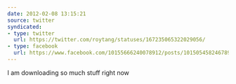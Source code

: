 ```yaml
---
date: 2012-02-08 13:15:21
source: twitter
syndicated:
- type: twitter
  url: https://twitter.com/roytang/statuses/167235065322029056/
- type: facebook
  url: https://www.facebook.com/10155666240078912/posts/10150545824678912
---
```


I am downloading so much stuff right now